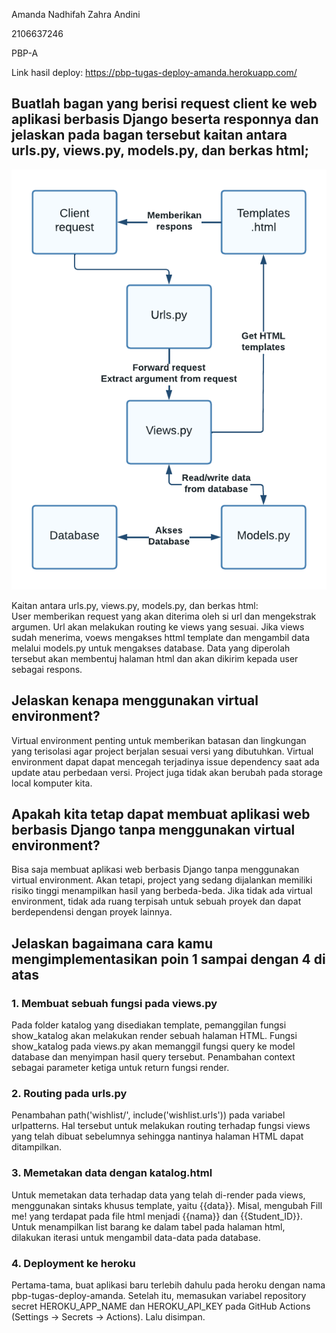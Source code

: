 Amanda Nadhifah Zahra Andini

2106637246

PBP-A

Link hasil deploy: https://pbp-tugas-deploy-amanda.herokuapp.com/

## Buatlah bagan yang berisi request client ke web aplikasi berbasis Django beserta responnya dan jelaskan pada bagan tersebut kaitan antara urls.py, views.py, models.py, dan berkas html;
![](https://github.com/amandanadhifah23/Tugas2PBP/blob/main/Bagan/Bagan%20README.png)

Kaitan antara urls.py, views.py, models.py, dan berkas html:  
User memberikan request yang akan diterima oleh si url dan mengekstrak argumen. Url akan melakukan routing ke views yang sesuai. Jika views sudah menerima, voews mengakses httml template dan mengambil data melalui models.py untuk mengakses database. Data yang diperolah tersebut akan membentuj halaman html dan akan dikirim kepada user sebagai respons.

## Jelaskan kenapa menggunakan virtual environment? 
Virtual environment penting untuk memberikan batasan dan lingkungan yang terisolasi agar project berjalan sesuai versi yang dibutuhkan. Virtual environment dapat dapat mencegah terjadinya issue dependency saat ada update atau perbedaan versi. Project juga tidak akan berubah pada storage local komputer kita.

## Apakah kita tetap dapat membuat aplikasi web berbasis Django tanpa menggunakan virtual environment?
Bisa saja membuat aplikasi web berbasis Django tanpa menggunakan virtual environment. Akan tetapi, project yang sedang dijalankan memiliki risiko tinggi menampilkan hasil yang berbeda-beda. Jika tidak ada virtual environment, tidak ada ruang terpisah untuk sebuah proyek dan dapat berdependensi dengan proyek lainnya.

## Jelaskan bagaimana cara kamu mengimplementasikan poin 1 sampai dengan 4 di atas
### 1. Membuat sebuah fungsi pada views.py
Pada folder katalog yang disediakan template, pemanggilan fungsi show_katalog akan melakukan render sebuah halaman HTML. Fungsi show_katalog pada views.py akan memanggil fungsi query ke model database dan menyimpan hasil query tersebut. Penambahan context sebagai parameter ketiga untuk return fungsi render.

### 2. Routing pada urls.py
Penambahan path('wishlist/', include('wishlist.urls')) pada variabel urlpatterns. Hal tersebut untuk melakukan routing terhadap fungsi views yang telah dibuat sebelumnya sehingga nantinya halaman HTML dapat ditampilkan.

### 3. Memetakan data dengan katalog.html
Untuk memetakan data terhadap data yang telah di-render pada views, menggunakan sintaks khusus template, yaitu {{data}}. Misal, mengubah Fill me! yang terdapat pada file html menjadi {{nama}} dan {{Student_ID}}. Untuk menampilkan list barang ke dalam tabel pada halaman html, dilakukan iterasi untuk mengambil data-data pada database.

### 4. Deployment ke heroku
Pertama-tama, buat aplikasi baru terlebih dahulu pada heroku dengan nama pbp-tugas-deploy-amanda. Setelah itu, memasukan variabel repository secret HEROKU_APP_NAME dan HEROKU_API_KEY pada GitHub Actions (Settings -> Secrets -> Actions). Lalu disimpan.